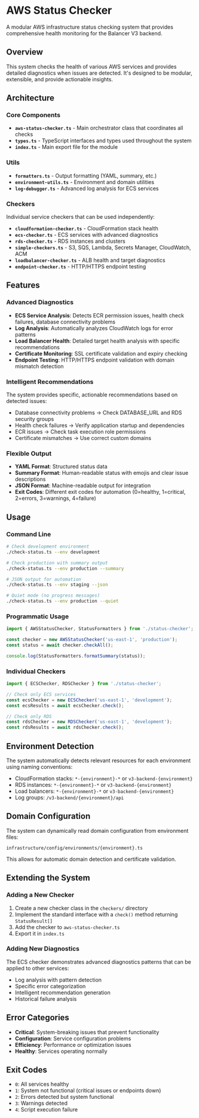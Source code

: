 # AWS Status Checker

A modular AWS infrastructure status checking system that provides comprehensive health monitoring for the Balancer V3 backend.

## Overview

This system checks the health of various AWS services and provides detailed diagnostics when issues are detected. It's designed to be modular, extensible, and provide actionable insights.

## Architecture

### Core Components

-   **`aws-status-checker.ts`** - Main orchestrator class that coordinates all checks
-   **`types.ts`** - TypeScript interfaces and types used throughout the system
-   **`index.ts`** - Main export file for the module

### Utils

-   **`formatters.ts`** - Output formatting (YAML, summary, etc.)
-   **`environment-utils.ts`** - Environment and domain utilities
-   **`log-debugger.ts`** - Advanced log analysis for ECS services

### Checkers

Individual service checkers that can be used independently:

-   **`cloudformation-checker.ts`** - CloudFormation stack health
-   **`ecs-checker.ts`** - ECS services with advanced diagnostics
-   **`rds-checker.ts`** - RDS instances and clusters
-   **`simple-checkers.ts`** - S3, SQS, Lambda, Secrets Manager, CloudWatch, ACM
-   **`loadbalancer-checker.ts`** - ALB health and target diagnostics
-   **`endpoint-checker.ts`** - HTTP/HTTPS endpoint testing

## Features

### Advanced Diagnostics

-   **ECS Service Analysis**: Detects ECR permission issues, health check failures, database connectivity problems
-   **Log Analysis**: Automatically analyzes CloudWatch logs for error patterns
-   **Load Balancer Health**: Detailed target health analysis with specific recommendations
-   **Certificate Monitoring**: SSL certificate validation and expiry checking
-   **Endpoint Testing**: HTTP/HTTPS endpoint validation with domain mismatch detection

### Intelligent Recommendations

The system provides specific, actionable recommendations based on detected issues:

-   Database connectivity problems → Check DATABASE_URL and RDS security groups
-   Health check failures → Verify application startup and dependencies
-   ECR issues → Check task execution role permissions
-   Certificate mismatches → Use correct custom domains

### Flexible Output

-   **YAML Format**: Structured status data
-   **Summary Format**: Human-readable status with emojis and clear issue descriptions
-   **JSON Format**: Machine-readable output for integration
-   **Exit Codes**: Different exit codes for automation (0=healthy, 1=critical, 2=errors, 3=warnings, 4=failure)

## Usage

### Command Line

```bash
# Check development environment
./check-status.ts --env development

# Check production with summary output
./check-status.ts --env production --summary

# JSON output for automation
./check-status.ts --env staging --json

# Quiet mode (no progress messages)
./check-status.ts --env production --quiet
```

### Programmatic Usage

```typescript
import { AWSStatusChecker, StatusFormatters } from './status-checker';

const checker = new AWSStatusChecker('us-east-1', 'production');
const status = await checker.checkAll();

console.log(StatusFormatters.formatSummary(status));
```

### Individual Checkers

```typescript
import { ECSChecker, RDSChecker } from './status-checker';

// Check only ECS services
const ecsChecker = new ECSChecker('us-east-1', 'development');
const ecsResults = await ecsChecker.check();

// Check only RDS
const rdsChecker = new RDSChecker('us-east-1', 'development');
const rdsResults = await rdsChecker.check();
```

## Environment Detection

The system automatically detects relevant resources for each environment using naming conventions:

-   CloudFormation stacks: `*-{environment}-*` or `v3-backend-{environment}`
-   RDS instances: `*-{environment}-*` or `v3-backend-{environment}`
-   Load balancers: `*-{environment}-*` or `v3-backend-{environment}`
-   Log groups: `/v3-backend/{environment}/api`

## Domain Configuration

The system can dynamically read domain configuration from environment files:

```
infrastructure/config/environments/{environment}.ts
```

This allows for automatic domain detection and certificate validation.

## Extending the System

### Adding a New Checker

1. Create a new checker class in the `checkers/` directory
2. Implement the standard interface with a `check()` method returning `StatusResult[]`
3. Add the checker to `aws-status-checker.ts`
4. Export it in `index.ts`

### Adding New Diagnostics

The ECS checker demonstrates advanced diagnostics patterns that can be applied to other services:

-   Log analysis with pattern detection
-   Specific error categorization
-   Intelligent recommendation generation
-   Historical failure analysis

## Error Categories

-   **Critical**: System-breaking issues that prevent functionality
-   **Configuration**: Service configuration problems
-   **Efficiency**: Performance or optimization issues
-   **Healthy**: Services operating normally

## Exit Codes

-   `0`: All services healthy
-   `1`: System not functional (critical issues or endpoints down)
-   `2`: Errors detected but system functional
-   `3`: Warnings detected
-   `4`: Script execution failure
